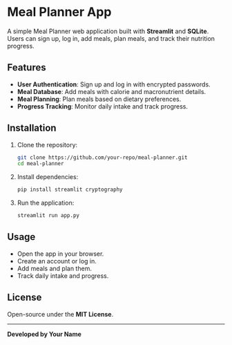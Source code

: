 # Meal Planner App

A simple Meal Planner web application built with **Streamlit** and **SQLite**. Users can sign up, log in, add meals, plan meals, and track their nutrition progress.

## Features
- **User Authentication**: Sign up and log in with encrypted passwords.
- **Meal Database**: Add meals with calorie and macronutrient details.
- **Meal Planning**: Plan meals based on dietary preferences.
- **Progress Tracking**: Monitor daily intake and track progress.

## Installation
1. Clone the repository:
   ```sh
   git clone https://github.com/your-repo/meal-planner.git
   cd meal-planner
   ```
2. Install dependencies:
   ```sh
   pip install streamlit cryptography
   ```
3. Run the application:
   ```sh
   streamlit run app.py
   ```

## Usage
- Open the app in your browser.
- Create an account or log in.
- Add meals and plan them.
- Track daily intake and progress.

## License
Open-source under the **MIT License**.

---
**Developed by Your Name**
